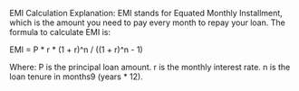 EMI Calculation Explanation:
EMI stands for Equated Monthly Installment, which is the amount you need to pay every month to repay your loan. The formula to calculate EMI is:

EMI = P * r * (1 + r)^n / ((1 + r)^n - 1)

Where:
P is the principal loan amount.
r is the monthly interest rate.
n is the loan tenure in months9 (years * 12).
